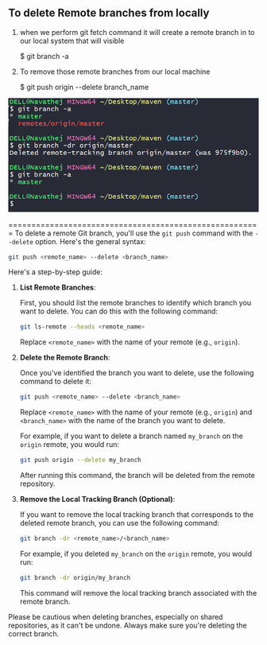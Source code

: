 To delete Remote branches from locally
----------------------------------------
1. when we perform git fetch command it will create a remote branch in to our local system  that will visible

    $ git branch -a

2. To remove those remote branches from our local machine 

    $ git push origin --delete branch_name


![Alt text](../../images/image.png)

=======================================================
To delete a remote Git branch, you'll use the `git push` command with the `--delete` option. Here's the general syntax:

```bash
git push <remote_name> --delete <branch_name>
```

Here's a step-by-step guide:

1. **List Remote Branches**:

   First, you should list the remote branches to identify which branch you want to delete. You can do this with the following command:

   ```bash
   git ls-remote --heads <remote_name>
   ```

   Replace `<remote_name>` with the name of your remote (e.g., `origin`).

2. **Delete the Remote Branch**:

   Once you've identified the branch you want to delete, use the following command to delete it:

   ```bash
   git push <remote_name> --delete <branch_name>
   ```

   Replace `<remote_name>` with the name of your remote (e.g., `origin`) and `<branch_name>` with the name of the branch you want to delete.

   For example, if you want to delete a branch named `my_branch` on the `origin` remote, you would run:

   ```bash
   git push origin --delete my_branch
   ```

   After running this command, the branch will be deleted from the remote repository.

3. **Remove the Local Tracking Branch (Optional)**:

   If you want to remove the local tracking branch that corresponds to the deleted remote branch, you can use the following command:

   ```bash
   git branch -dr <remote_name>/<branch_name>
   ```

   For example, if you deleted `my_branch` on the `origin` remote, you would run:

   ```bash
   git branch -dr origin/my_branch
   ```

   This command will remove the local tracking branch associated with the remote branch.

Please be cautious when deleting branches, especially on shared repositories, as it can't be undone. Always make sure you're deleting the correct branch.
